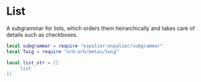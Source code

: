 # List


  A subgrammar for lists, which orders them heirarchically and takes care of
details such as checkboxes\.

```lua
local subgrammar = require "espalier:espalier/subgrammar"
local Twig = require "orb:orb/metas/twig"
```

```lua
local list_str = [[
     list
]]
```
